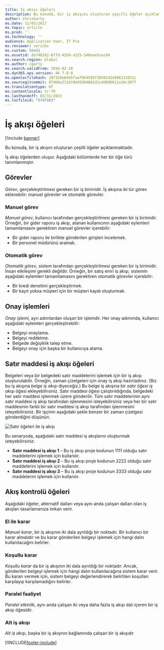 ```yaml
---
title: İş akışı öğeleri
description: Bu konuda, bir iş akışını oluşturan çeşitli öğeler açıklanmaktadır.
author: ChrisGarty
ms.date: 11/03/2017
ms.topic: article
ms.prod: ''
ms.technology: ''
audience: Application User, IT Pro
ms.reviewer: sericks
ms.custom: 56441
ms.assetid: de740262-6ffd-42b9-a325-540eae5cec94
ms.search.region: Global
ms.author: cgarty
ms.search.validFrom: 2016-02-28
ms.dyn365.ops.version: AX 7.0.0
ms.openlocfilehash: 20f320e84d5faaf964585f30581d24996131031c
ms.sourcegitcommit: 074b6e212d19dd5d84881d1cdd096611a18c207f
ms.translationtype: HT
ms.contentlocale: tr-TR
ms.lasthandoff: 03/31/2021
ms.locfileid: "5747163"
---
```

# <a name="workflow-elements"></a>İş akışı öğeleri

[!include [banner](../includes/banner.md)]

Bu konuda, bir iş akışını oluşturan çeşitli öğeler açıklanmaktadır.

İş akışı öğelerden oluşur. Aşağıdaki bölümlerde her bir öğe türü tanımlanmıştır.

## <a name="tasks"></a>Görevler

*Görev*, gerçekleştirilmesi gereken bir iş birimidir. İş akışına iki tür görev eklenebilir: manuel görevler ve otomatik görevler.

### <a name="manual-task"></a>Manuel görev

*Manuel görev*, kullanıcı tarafından gerçekleştirilmesi gereken bir iş birimidir. Örneğin, bir gider raporu iş akışı, atanan kullanıcının aşağıdaki eylemleri tamamlamasını gerektiren manuel görevler içerebilir:

- Bir gider raporu ile birlikte gönderilen girişleri incelemek.
- Bir personel müdürünü aramak.

### <a name="automated-task"></a>Otomatik görev

*Otomatik görev*, sistem tarafından gerçekleştirilmesi gereken bir iş birimidir. İnsan etkileşimi gerekli değildir. Örneğin, bir satış emri iş akışı, sistemin aşağıdaki eylemleri tamamlamasını gerektiren otomatik görevler içerebilir:

- Bir kredi denetimi gerçekleştirmek.
- Bir kayıt yoksa müşteri için bir müşteri kaydı oluşturmak.

## <a name="approval-processes"></a>Onay işlemleri

*Onay işlemi*, ayrı adımlardan oluşan bir işlemdir. Her onay adımında, kullanıcı aşağıdaki eylemleri gerçekleştirebilir:

- Belgeyi onaylama.
- Belgeyi reddetme.
- Belgede değişiklik talep etme.
- Belgeyi onay için başka bir kullanıcıya atama.

## <a name="line-item-workflow-elements"></a>Satır maddesi iş akışı öğeleri

Belgeleri veya bir belgedeki satır maddelerini işlemek için bir iş akışı oluşturulabilir. Örneğin, zaman çizelgeleri için onay iş akışı hazırladınız. (Biz bu iş akışına *belge iş akışı* diyeceğiz.) Bu belge iş akışına bir *satır öğesi iş akışı* öğesi ekleyebilirsiniz. Satır maddesi öğesi çalıştırıldığında, belgedeki her satır maddesi işlenmek üzere gönderilir. Tüm satır maddelerinin aynı satır maddesi iş akışı tarafından işlenmesini isteyebilirsiniz veya her bir satır maddesinin farklı bir satır maddesi iş akışı tarafından işlenmesini isteyebilirsiniz. Bir işçinin aşağıdaki şekle benzer bir zaman çizelgesi gönderdiğini düşünün.

![Satır öğeleri ile iş akışı](./media/workflow_lineitemworkflow.gif)

Bu senaryoda, aşağıdaki satır maddesi iş akışlarını oluşturmak isteyebilirsiniz:

- **Satır maddesi iş akışı 1** – Bu iş akışı proje kodunun 1111 olduğu satır maddelerini işlemek için kullanılır.
- **Satır maddesi iş akışı 2** – Bu iş akışı proje kodunun 2222 olduğu satır maddelerini işlemek için kullanılır.
- **Satır maddesi iş akışı 3** – Bu iş akışı proje kodunun 3333 olduğu satır maddelerini işlemek için kullanılır.

## <a name="flow-control-elements"></a>Akış kontrolü öğeleri

Aşağıdaki öğeler, alternatif dalları veya aynı anda çalışan dalları olan iş akışları tasarlamanıza imkan verir.

### <a name="manual-decision"></a>El ile karar

*Manuel karar*, bir iş akışının iki dala ayrıldığı bir noktadır. Bir kullanıcı bir karar almalıdır ve bu karar gönderilen belgeyi işlemek için hangi dalın kullanılacağını belirler.

### <a name="conditional-decision"></a>Koşullu karar

*Koşullu karar* da bir iş akışının iki dala ayrıldığı bir noktadır. Ancak, gönderilen belgeyi işlemek için hangi dalın kullanılacağına sistem karar verir. Bu kararı vermek için, sistem belgeyi değerlendirerek belirtilen koşulları karşılayıp karşılamadığını belirler.

### <a name="parallel-activity"></a>Paralel faaliyet

*Paralel etkinlik*, aynı anda çalışan iki veya daha fazla iş akışı dalı içeren bir iş akışı öğesidir.

### <a name="subworkflow"></a>Alt iş akışı

*Alt iş akışı*, başka bir iş akışının bağlamında çalışan bir iş akışıdır


[!INCLUDE[footer-include](../../../includes/footer-banner.md)]
